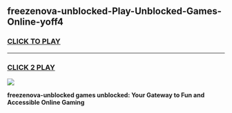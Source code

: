 
## freezenova-unblocked-Play-Unblocked-Games-Online-yoff4
<h3>
<a href="https://premium76.site?title=freezenova-unblocked&ref=25A">CLICK TO PLAY</a></h3>
<hr>

<h3>
<a href="https://premium76.site?title=freezenova-unblocked&ref=25A">CLICK 2 PLAY</a>
  
</h3>

<a href="https://premium76.site?title=freezenova-unblocked&ref=25A"><img src="https://clearcache.store/games.png"></a>


**freezenova-unblocked games unblocked: Your Gateway to Fun and Accessible Online Gaming**
